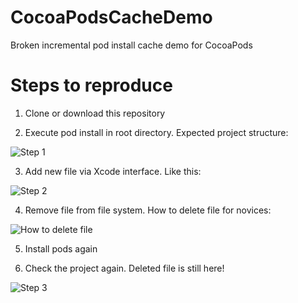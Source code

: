 # CocoaPodsCacheDemo
Broken incremental pod install cache demo for CocoaPods 

# Steps to reproduce
1. Clone or download this repository

2. Execute pod install in root directory. Expected project structure:

![Step 1](https://i.imgur.com/0y226GV.png)

3. Add new file via Xcode interface. Like this:

![Step 2](https://imgur.com/WRK7WCW.png)

4. Remove file from file system. How to delete file for novices:

![How to delete file](https://imgur.com/gmBIn3V.png)

5. Install pods again

6. Check the project again. Deleted file is still here!

![Step 3](https://imgur.com/Zm23N4o.png)
